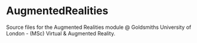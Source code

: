 # AugmentedRealities
Source files for the Augmented Realities module @ Goldsmiths University of London - (MSc) Virtual &amp; Augmented Reality.
